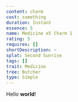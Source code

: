 ```yaml
---
content: charm
cost: something
duration: Instant
essence: 5
name: Medicine e5 Charm 1
rating: 5
requires: []
shortDescription: ~
splat: Second Sunrise
tags: []
trait: Medicine
tree: Butcher
type: Simple
---
```


Hello **world**!
